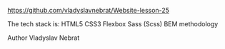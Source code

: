 https://github.com/vladyslavnebrat/Website-lesson-25

The tech stack is:
HTML5
CSS3
Flexbox
Sass (Scss)
BEM methodology

Author
Vladyslav Nebrat
